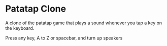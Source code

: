 # Patatap Clone 

A clone of the patatap game that plays a sound whenever you tap a key on the keyboard.

Press any key, A to Z or spacebar, and turn up speakers